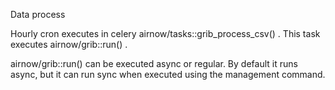 Data process

Hourly cron executes in celery airnow/tasks::grib_process_csv() .  This task executes airnow/grib::run() .

airnow/grib::run() can be executed async or regular.  By default it runs async, but it can run sync when executed using the management command.

